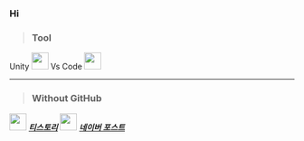 ### Hi

> ### Tool

Unity <image src="https://user-images.githubusercontent.com/68003176/102338695-88c40b80-3fd7-11eb-8771-4b2bcdadb327.png" height="30">   Vs Code <image src="https://user-images.githubusercontent.com/68003176/102339319-523ac080-3fd8-11eb-8b0e-bdfb3434078d.png" height="30">

----------

> ### Without GitHub
<image src="https://user-images.githubusercontent.com/68003176/102339832-194f1b80-3fd9-11eb-99ab-3c8f8f633c1a.png" height="30">   [***티스토리***](https://husk321.tistory.com/)   <image src="https://user-images.githubusercontent.com/68003176/102339839-1bb17580-3fd9-11eb-9271-82902fb5bb71.png" height="30">  [***네이버 포스트***](https://post.naver.com/husk321?isHome=1) 
